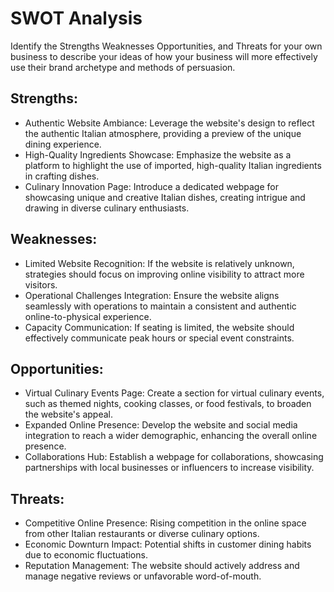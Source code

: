 # SWOT Analysis 
 Identify the Strengths Weaknesses Opportunities, and Threats for your own business to describe your ideas of how your business will more effectively use their brand archetype and methods of persuasion.

## Strengths:
   * Authentic Website Ambiance: Leverage the website's design to reflect the authentic Italian atmosphere, providing a preview of the unique dining experience.
   * High-Quality Ingredients Showcase: Emphasize the website as a platform to highlight the use of imported, high-quality Italian ingredients in crafting dishes.
   * Culinary Innovation Page: Introduce a dedicated webpage for showcasing unique and creative Italian dishes, creating intrigue and drawing in diverse culinary enthusiasts.

## Weaknesses:
   * Limited Website Recognition: If the website is relatively unknown, strategies should focus on improving online visibility to attract more visitors.
   * Operational Challenges Integration: Ensure the website aligns seamlessly with operations to maintain a consistent and authentic online-to-physical experience.
   * Capacity Communication: If seating is limited, the website should effectively communicate peak hours or special event constraints.

## Opportunities:
   * Virtual Culinary Events Page: Create a section for virtual culinary events, such as themed nights, cooking classes, or food festivals, to broaden the website's appeal.
   * Expanded Online Presence: Develop the website and social media integration to reach a wider demographic, enhancing the overall online presence.
   * Collaborations Hub: Establish a webpage for collaborations, showcasing partnerships with local businesses or influencers to increase visibility.

## Threats:
   * Competitive Online Presence: Rising competition in the online space from other Italian restaurants or diverse culinary options.
   * Economic Downturn Impact: Potential shifts in customer dining habits due to economic fluctuations.
   * Reputation Management: The website should actively address and manage negative reviews or unfavorable word-of-mouth.
